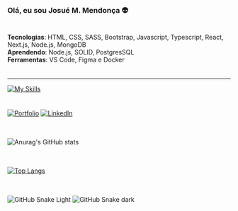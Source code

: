 ### Olá, eu sou Josué M. Mendonça 👽

<div style="padding: 20px 0;">
    <div>
        <strong>Tecnologias</strong>: 
        <span>
            HTML, CSS, SASS, Bootstrap, Javascript, Typescript, React, Next.js, Node.js, MongoDB
        </span>
    </div>
    <div>
        <strong>Aprendendo</strong>: 
        <span>
            Node.js, SOLID, PostgresSQL
        </span>
    </div>
    <div>
        <strong>Ferramentas</strong>: 
        <span>
            VS Code, Figma e Docker
        </span>
    </div>
</div>

<hr />

[![My Skills](https://skillicons.dev/icons?i=html,css,sass,bootstrap,js,ts,react,nextjs,nodejs,express,mongodb,vscode,figma,docker)](https://skillicons.dev)

<div style="padding: 5px 0"></div>

[![Portfolio](https://img.shields.io/badge/website-000000?style=for-the-badge&logo=About.me&logoColor=white)](https://portfolio-nine-beryl-31.vercel.app)
[![LinkedIn](https://img.shields.io/badge/LinkedIn-0077B5?style=for-the-badge&logo=linkedin&logoColor=white)](https://www.linkedin.com/in/josué-n-mendonça-542409207/)

<div style="padding: 10px 0"></div>

![Anurag's GitHub stats](https://github-readme-stats.vercel.app/api?username=josuenm&show_icons=true&theme=radical)

<div style="padding: 10px 0"></div>

[![Top Langs](https://github-readme-stats.vercel.app/api/top-langs/?username=josuenm&layout=compact)](https://github.com/anuraghazra/github-readme-stats)

<div style="padding: 10px 0"></div>

![GitHub Snake Light](github-snake.svg#gh-light-mode-only)
![GitHub Snake dark](github-snake-dark.svg#gh-dark-mode-only)
